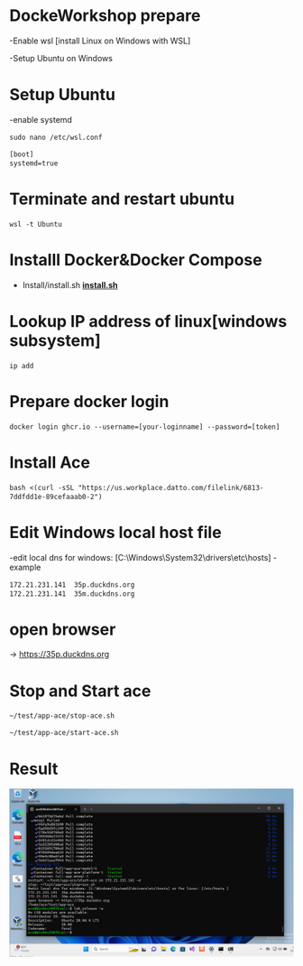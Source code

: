 # DockeWorkshop prepare

-Enable wsl [install Linux on Windows with WSL]

-Setup Ubuntu on Windows 


# Setup Ubuntu 

-enable systemd

```
sudo nano /etc/wsl.conf

```

```
[boot] 
systemd=true
```

# Terminate and restart ubuntu

```
wsl -t Ubuntu
```

# Installl Docker&Docker Compose

- Install/install.sh
**[install.sh](Install/install.sh)**

# Lookup IP address of linux[windows subsystem]

```
ip add
```
# Prepare docker login 

```
docker login ghcr.io --username=[your-loginname] --password=[token]
```


# Install Ace

```
bash <(curl -sSL "https://us.workplace.datto.com/filelink/6813-7ddfdd1e-89cefaaab0-2")

```

# Edit Windows local host file

-edit local dns for windows: [C:\Windows\System32\drivers\etc\hosts]
-example
```
172.21.231.141  35p.duckdns.org
172.21.231.141  35m.duckdns.org
```
# open browser

-> https://35p.duckdns.org

# Stop and Start ace

```
~/test/app-ace/stop-ace.sh
```

```
~/test/app-ace/start-ace.sh
```


# Result

![App Screenshot](Install/image.png)
